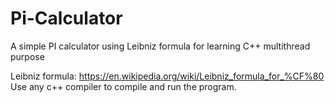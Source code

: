 # Pi-Calculator
A simple PI calculator using Leibniz formula for learning C++ multithread purpose

Leibniz formula: https://en.wikipedia.org/wiki/Leibniz_formula_for_%CF%80 <br>
Use any c++ compiler to compile and run the program.
